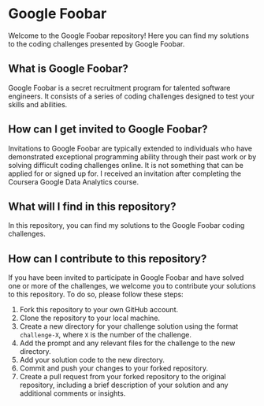 # Google Foobar

Welcome to the Google Foobar repository! Here you can find my solutions to the coding challenges presented by Google Foobar.

## What is Google Foobar?

Google Foobar is a secret recruitment program for talented software engineers. It consists of a series of coding challenges designed to test your skills and abilities.

## How can I get invited to Google Foobar?

Invitations to Google Foobar are typically extended to individuals who have demonstrated exceptional programming ability through their past work or by solving difficult coding challenges online. It is not something that can be applied for or signed up for. I received an invitation after completing the Coursera Google Data Analytics course.

## What will I find in this repository?

In this repository, you can find my solutions to the Google Foobar coding challenges.

## How can I contribute to this repository?

If you have been invited to participate in Google Foobar and have solved one or more of the challenges, we welcome you to contribute your solutions to this repository. To do so, please follow these steps:

1. Fork this repository to your own GitHub account.
2. Clone the repository to your local machine.
3. Create a new directory for your challenge solution using the format `challenge-X`, where `X` is the number of the challenge.
4. Add the prompt and any relevant files for the challenge to the new directory.
5. Add your solution code to the new directory.
6. Commit and push your changes to your forked repository.
7. Create a pull request from your forked repository to the original repository, including a brief description of your solution and any additional comments or insights.

